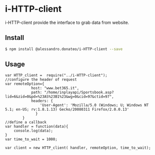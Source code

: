 # i-HTTP-client

i-HTTP-client provide the interface to grab data from website.


## Install

```sh
$ npm install @alessandro.donateo/i-HTTP-client --save
```

## Usage

```javscript
var HTTP_client =  require("../i-HTTP-client");
//configure the header of request
var remoteOption={
			host: "www.bet365.it",
			path: "/home/inplayapi/Sportsbook.asp?lid=6&zid=0&pd=%23AS%23B1%23&wg=0&cid=97&ctid=97",
			headers: {
			    'User-Agent': 'Mozilla/5.0 (Windows; U; Windows NT 5.1; en-US; rv:1.8.1.13) Gecko/20080311 Firefox/2.0.0.13'
			  }
		}
//define a callback		
var handler = function(data){
	console.log(data);
}		
var time_to_wait = 1000;

var client = new HTTP_client( handler, remoteOption, time_to_wait); 

```

